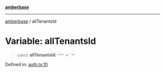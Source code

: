 [**amberbase**](../README.md)

***

[amberbase](../globals.md) / allTenantsId

# Variable: allTenantsId

> `const` **allTenantsId**: `"*"` = `'*'`

Defined in: [auth.ts:10](https://github.com/amberbase/amberbase/blob/81aedbf4fe970dbf0032c9ddb84e467b0235ae2d/src/backend/src/amber/auth.ts#L10)
